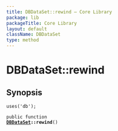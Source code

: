 ```yaml
---
title: DBDataSet::rewind — Core Library
package: lib
packageTitle: Core Library
layout: default
className: DBDataSet
type: method
---
```


# DBDataSet::rewind

## Synopsis

<code>uses('db');</code>

<code>public function <b><a href="DBDataSet">DBDataSet</a>::rewind</b>()</code>

